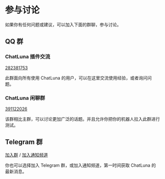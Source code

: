 # 参与讨论

如果你有任何问题或建议，可以加入下面的群聊，参与讨论。

## QQ 群

### ChatLuna 插件交流

[282381753](https://qm.qq.com/q/UPl46h6omI)

此群面向所有使用 ChatLuna 的用户，可以在这里交流使用经验，或者询问问题。

### ChatLuna 闲聊群

[391122026](https://qm.qq.com/q/NwwPwOrAoo)

该群相比主群，可以讨论更加广泛的话题。并且允许你把你的机器人拉入此群进行测试。

## Telegram 群

[加入群](https://t.me/koishi_chatluna) / [加入通知频道](https://t.me/koishi_chatluna_channel)

你也可以选择加入 Telegram 群，或加入通知频道，第一时间获取 ChatLuna 的最新消息。
